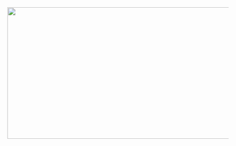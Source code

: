 <a href="https://www.gitanimals.org/en_US?utm_medium=image&utm_source=sanumia&utm_content=farm">
<img
  src="https://render.gitanimals.org/farms/sanumia"
  width="600"
  height="300"
/>
</a>

